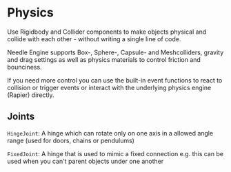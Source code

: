 # Physics

Use Rigidbody and Collider components to make objects physical and collide with each other - without writing a single line of code.     

Needle Engine supports Box-, Sphere-, Capsule- and Meshcolliders, gravity and drag settings as well as physics materials to control friction and bounciness.    

If you need more control you can use the built-in event functions to react to collision or trigger events or interact with the underlying physics engine (Rapier) directly.

## Joints

`HingeJoint`: A hinge which can rotate only on one axis in a allowed angle range (used for doors, chains or pendulums)

`FixedJoint`: A hinge that is used to mimic a fixed connection e.g. this can be used when you can't parent objects under one another